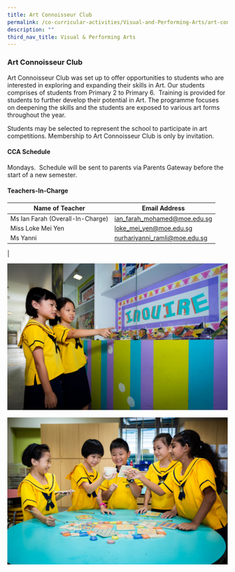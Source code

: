 ```yaml
---
title: Art Connoisseur Club
permalink: /co-curricular-activities/Visual-and-Performing-Arts/art-connoisseur-club/
description: ""
third_nav_title: Visual & Performing Arts
---
```

### Art Connoisseur Club

Art Connoisseur Club was set up to offer opportunities to students who are interested in exploring and expanding their skills in Art. Our students comprises of students from Primary 2 to Primary 6.  Training is provided for students to further develop their potential in Art. The programme focuses on deepening the skills and the students are exposed to various art forms throughout the year.

Students may be selected to represent the school to participate in art competitions. Membership to Art Connoisseur Club is only by invitation.

#### CCA Schedule
Mondays.  Schedule will be sent to parents via Parents Gateway before the start of a new semester.

#### Teachers-In-Charge

| Name of Teacher | Email Address |
|---|---|
| Ms Ian Farah (Overall-In-Charge) | [ian_farah_mohamed@moe.edu.sg](ian_farah_mohamed@moe.edu.sg) |
| Miss Loke Mei Yen  | [loke_mei_yen@moe.edu.sg](loke_mei_yen@moe.edu.sg)  |
| Ms Yanni  | [nurhariyanni_ramli@moe.edu.sg](nurhariyanni_ramli@moe.edu.sg)  |
|

![](/images/art%20club%201.jpg)

![](/images/art%20club%202.jpg)